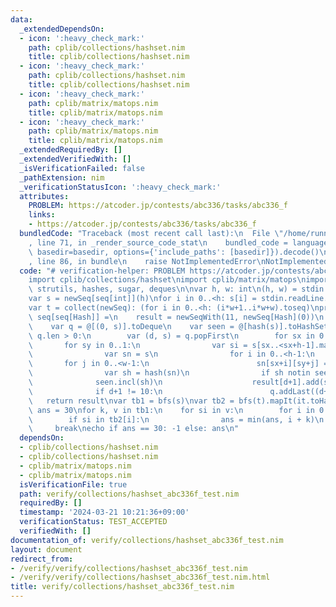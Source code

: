 ```yaml
---
data:
  _extendedDependsOn:
  - icon: ':heavy_check_mark:'
    path: cplib/collections/hashset.nim
    title: cplib/collections/hashset.nim
  - icon: ':heavy_check_mark:'
    path: cplib/collections/hashset.nim
    title: cplib/collections/hashset.nim
  - icon: ':heavy_check_mark:'
    path: cplib/matrix/matops.nim
    title: cplib/matrix/matops.nim
  - icon: ':heavy_check_mark:'
    path: cplib/matrix/matops.nim
    title: cplib/matrix/matops.nim
  _extendedRequiredBy: []
  _extendedVerifiedWith: []
  _isVerificationFailed: false
  _pathExtension: nim
  _verificationStatusIcon: ':heavy_check_mark:'
  attributes:
    PROBLEM: https://atcoder.jp/contests/abc336/tasks/abc336_f
    links:
    - https://atcoder.jp/contests/abc336/tasks/abc336_f
  bundledCode: "Traceback (most recent call last):\n  File \"/home/runner/.local/lib/python3.10/site-packages/onlinejudge_verify/documentation/build.py\"\
    , line 71, in _render_source_code_stat\n    bundled_code = language.bundle(stat.path,\
    \ basedir=basedir, options={'include_paths': [basedir]}).decode()\n  File \"/home/runner/.local/lib/python3.10/site-packages/onlinejudge_verify/languages/nim.py\"\
    , line 86, in bundle\n    raise NotImplementedError\nNotImplementedError\n"
  code: "# verification-helper: PROBLEM https://atcoder.jp/contests/abc336/tasks/abc336_f\n\
    import cplib/collections/hashset\nimport cplib/matrix/matops\nimport sequtils,\
    \ strutils, hashes, sugar, deques\n\nvar h, w: int\n(h, w) = stdin.readLine.split.map(parseInt)\n\
    var s = newSeq[seq[int]](h)\nfor i in 0..<h: s[i] = stdin.readLine.split.map(parseInt)\n\
    var t = collect(newSeq): (for i in 0..<h: (i*w+1..i*w+w).toseq)\nproc bfs(s: seq[seq[int]]):\
    \ seq[seq[Hash]] =\n    result = newSeqWith(11, newSeq[Hash](0))\n    result[0].add(hash(s))\n\
    \    var q = @[(0, s)].toDeque\n    var seen = @[hash(s)].toHashSet\n    while\
    \ q.len > 0:\n        var (d, s) = q.popFirst\n        for sx in 0..1:\n     \
    \       for sy in 0..1:\n                var si = s[sx..<sx+h-1].mapIt(it[sy..<sy+w-1]).rotated(2)\n\
    \                var sn = s\n                for i in 0..<h-1:\n             \
    \       for j in 0..<w-1:\n                        sn[sx+i][sy+j] = si[i][j]\n\
    \                var sh = hash(sn)\n                if sh notin seen:\n      \
    \              seen.incl(sh)\n                    result[d+1].add(sh)\n      \
    \              if d+1 != 10:\n                        q.addLast((d+1, sn))\n \
    \   return result\nvar tb1 = bfs(s)\nvar tb2 = bfs(t).mapIt(it.toHashSet)\nvar\
    \ ans = 30\nfor k, v in tb1:\n    for si in v:\n        for i in 0..10:\n    \
    \        if si in tb2[i]:\n                ans = min(ans, i + k)\n           \
    \     break\necho if ans == 30: -1 else: ans\n"
  dependsOn:
  - cplib/collections/hashset.nim
  - cplib/collections/hashset.nim
  - cplib/matrix/matops.nim
  - cplib/matrix/matops.nim
  isVerificationFile: true
  path: verify/collections/hashset_abc336f_test.nim
  requiredBy: []
  timestamp: '2024-03-21 10:21:36+09:00'
  verificationStatus: TEST_ACCEPTED
  verifiedWith: []
documentation_of: verify/collections/hashset_abc336f_test.nim
layout: document
redirect_from:
- /verify/verify/collections/hashset_abc336f_test.nim
- /verify/verify/collections/hashset_abc336f_test.nim.html
title: verify/collections/hashset_abc336f_test.nim
---
```

